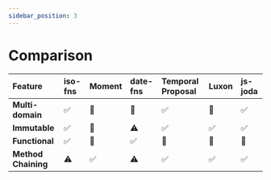 ```yaml
---
sidebar_position: 3
---
```

# Comparison

| Feature | iso-fns | Moment | date-fns | Temporal Proposal | Luxon | js-joda |
|:--|:--|:--|:--|:--|:--|:--|
| **Multi-domain** | ✅ | 🚫 | 🚫 | ✅ | 🚫 | ✅ |
| **Immutable** | ✅ | 🚫 | ⚠️ | ✅ | ✅ | ✅ |
| **Functional** | ✅ | 🚫 | ✅ | 🚫 | 🚫 | 🚫 |
| **Method Chaining** | ⚠️ | ✅ | ⚠️ | ✅ | ✅ | ✅ |
